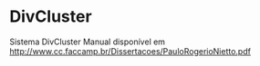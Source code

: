# DivCluster
Sistema DivCluster
Manual disponível em http://www.cc.faccamp.br/Dissertacoes/PauloRogerioNietto.pdf
